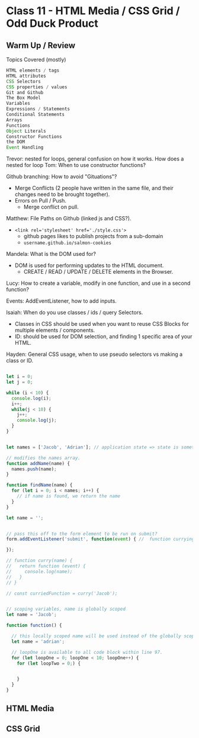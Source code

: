 # Class 11 - HTML Media / CSS Grid / Odd Duck Product

## Warm Up / Review

Topics Covered (mostly)

```javascript
HTML elements / tags
HTML attributes
CSS Selectors
CSS properties / values
Git and Github
The Box Model
Variables
Expressions / Statements
Conditional Statements
Arrays
Functions
Object Literals
Constructor Functions
the DOM
Event Handling
```

Trevor:  nested for loops, general confusion on how it works.  How does a nested for loop
Tom: When to use constructor functions?

Github branching: How to avoid "Gituations"?

- Merge Conflicts (2 people have written in the same file, and their changes need to be brought together).
- Errors on Pull / Push.
  - Merge conflict on pull.

Matthew: File Paths on Github (linked js and CSS?).

- `<link rel='stylesheet' href='./style.css'>`
  - github pages likes to publish projects from a sub-domain
  - `username.github.io/salmon-cookies`

Mandela: What is the DOM used for?

- DOM is used for performing updates to the HTML document.
  - CREATE / READ / UPDATE / DELETE elements in the Browser.

Lucy: How to create a variable, modify in one function, and use in a second function?

Events:  AddEventListener, how to add inputs.

Isaiah: When do you use classes / ids / query Selectors.

- Classes in CSS should be used when you want to reuse CSS Blocks for multiple elements / components.
- ID: should be used for DOM selection, and finding 1 specific area of your HTML.

Hayden: General CSS usage, when to use pseudo selectors vs making a class or ID.

```javascript

let i = 0;
let j = 0;

while (i < 10) {
  console.log(i);
  i++;
  while(j < 10) {
    j++;
    console.log(j);
  }
}


let names = ['Jacob', 'Adrian']; // application state => state is something that can change over time.

// modifies the names array.
function addName(name) {
  names.push(name);
}

function findName(name) {
  for (let i = 0; i < names; i++) {
    // if name is found, we return the name
  }
}

let name = '';


// pass this off to the form element to be run on submit?
form.addEventListener('submit', function(event) { //  function currying

});

// function curry(name) {
//   return function (event) {
//     console.log(name);
//   }
// }

// const curriedFunction = curry('Jacob');


// scoping variables, name is globally scoped
let name = 'Jacob';

function function() {

  // this locally scoped name will be used instead of the globally scoped name.
  let name = 'adrian';

  // loopOne is available to all code block within line 97.
  for (let loopOne = 0; loopOne < 10; loopOne++) {
    for (let loopTwo = 0;) {


    }
  }
}
```

## HTML Media

## CSS Grid
